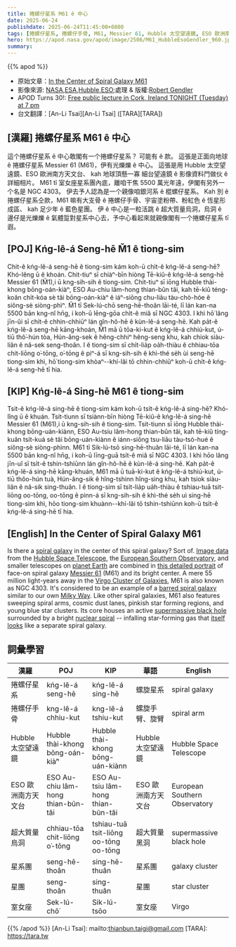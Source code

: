 ```yaml
---
title: 捲螺仔星系 M61 ê 中心
date: 2025-06-24
publishdate: 2025-06-24T11:45:00+0800
tags: [捲螺仔星系, 捲螺仔手骨, M61, Messier 61, Hubble 太空望遠鏡, ESO 歐洲南方天文台, 超大質量烏洞, 星系團, 星團, 室女座, NGC 4303]
hero: https://apod.nasa.gov/apod/image/2506/M61_HubbleEsoGendler_960.jpg
summary: 
---
```


{{% apod %}}

- 原始文章：[In the Center of Spiral Galaxy M61](https://apod.nasa.gov/apod/ap250624.html)
- 影像來源: [NASA][NASA],[ESA][ESA],[Hubble][Hubble],[ESO][ESO];處理 & 版權:[Robert Gendler][Robert_Gendler]
- APOD Turns 30!: [Free public lecture in Cork, Ireland TONIGHT (Tuesday) at 7 pm](https://corkastronomyclub.com/astronomy-picture-of-the-day-lecture/)
- 台文翻譯：[An-Li Tsai][An-Li Tsai] ([TARA][TARA])


## [漢羅] 捲螺仔星系 M61 ê 中心

這个捲螺仔星系 ê 中心敢閣有一个捲螺仔星系？
可能有 ê 款。
這張是正面向地球 ê 捲螺仔星系 Messier 61 (M61)，伊有光爍爍 ê 中心。
這張是用 Hubble 太空望遠鏡、ESO 歐洲南方天文台、 kah 地球頂懸一寡 細台望遠鏡 ê 影像資料鬥做伙 ê 詳細相片。
M61 tī 室女座星系團內底，離咱干焦 5500 萬光年遠，伊閣有另外一个名是 NGC 4303。
伊去予人認為是一个親像咱銀河系 ê 棍螺仔星系。
Kah 別 ê 捲螺仔星系仝款，M61 嘛有大支骨 ê 捲螺仔手骨、宇宙塗粉帶、粉紅色 ê 恆星形成區、 kah 足少年 ê 藍色星團。
伊 ê 中心是一粒活跳 ê 超大質量烏洞，烏洞 ê 邊仔是光爍爍 ê 氣體踅對星系中心去，予中心看起來就親像閣有一个捲螺仔星系 tī 遐。

<!--
## [中文] 螺旋星系 M61 的中心

這個螺旋星系的中心有螺旋星系嗎？
某種程度上是的。
這幅來自哈伯太空望遠鏡、歐洲南方天文台以及地球上其他小型望遠鏡的影像數據，共同構成了這張梅西耶 61 螺旋星係正面及其明亮中心的詳細影像。
M61 位於室女座星系團，距離我們僅 5500 萬光年，又名 NGC 4303。
它被認為是一個類似我們銀河系的棒旋星系。
與其他螺旋星系一樣，M61 也擁有寬闊的旋臂、宇宙塵埃帶、粉紅色的恆星形成區域以及年輕的藍色星團。
它的核心包含一個活躍的超大質量黑洞，周圍環繞著明亮的核螺旋——墜落的恆星形成氣體本身看起來像一個獨立的螺旋星系。
-->

## [POJ] Kńg-lê-á Seng-hē M̌1 ê tiong-sim

Chit-ê kńg-lê-á seng-hē ê tiong-sim kám koh-ū chi̍t-ê kńg-lê-á seng-hē?
Khó-lêng ū ê khoán.
Chit-tiuⁿ sī chiàⁿ-bīn hiòng Tē-kiû-ê kńg-lê-á seng-hē Messier 61 (M̌1),i ū kng-sih-sih ê tiong-sim.
Chit-tiuⁿ sī iōng Hubble thài-khong bōng-oán-kiàⁿ, ESO Au-chiu lâm-hong thian-bûn tâi, kah tē-kiû téng-koân chi̍t-kóa sè tâi bōng-oán-kiàⁿ ê iáⁿ-siōng chu-liāu tàu-chò-hóe ê siông-sè siòng-phìⁿ.
M̌1 tī Sek-lú-chō seng-hē-thoân lāi-té, lī lán kan-na 5500 bān kng-nî hn̄g, i koh-ū lēng-gōa chi̍t-ê miâ sī NGC 4303.
I khì hō͘ lâng jīn-ûi sī chi̍t-ê chhin-chhiūⁿ lán gîn-hô-hē ê kùn-lê-á seng-hē.
Kah pa̍t-ê kńg-lê-á seng-hē kāng-khoán, M̌1 mā ū tōa-ki-kut ê kńg-lê-á chhiú-kut, ú-tiū thô͘-hún tòa, Hún-âng-sek ê hêng-chhiⁿ hêng-seng khu, kah chiok siàu-liân ê nâ-sek seng-thoân.
I ê tiong-sim sī chi̍t-lia̍p oa̍h-thiàu ê chhiau-tōa chit-liōng o͘-tōng, o͘-tōng ê piⁿ-á sī kng-sih-sih ê khì-thé se̍h ùi seng-hē tiong-sim khì, hō͘ tiong-sim khòaⁿ--khí-lâi tō chhin-chhiūⁿ koh-ū chi̍t-ê kńg-lê-á seng-hē tī hia.

## [KIP] Kńg-lê-á Sing-hē M61 ê tiong-sim

Tsit-ê kńg-lê-á sing-hē ê tiong-sim kám koh-ū tsi̍t-ê kńg-lê-á sing-hē?
Khó-lîng ū ê khuán.
Tsit-tiunn sī tsiànn-bīn hiòng Tē-kiû-ê kńg-lê-á sing-hē Messier 61 (M61),i ū kng-sih-sih ê tiong-sim.
Tsit-tiunn sī iōng Hubble thài-khong bōng-uán-kiànn, ESO Au-tsiu lâm-hong thian-bûn tâi, kah tē-kiû tíng-kuân tsi̍t-kuá sè tâi bōng-uán-kiànn ê iánn-siōng tsu-liāu tàu-tsò-hué ê siông-sè siòng-phìnn.
M61 tī Sik-lú-tsō sing-hē-thuân lāi-té, lī lán kan-na 5500 bān kng-nî hn̄g, i koh-ū līng-guā tsi̍t-ê miâ sī NGC 4303.
I khì hōo lâng jīn-uî sī tsi̍t-ê tshin-tshiūnn lán gîn-hô-hē ê kùn-lê-á sing-hē.
Kah pa̍t-ê kńg-lê-á sing-hē kāng-khuán, M61 mā ū tuā-ki-kut ê kńg-lê-á tshiú-kut, ú-tiū thôo-hún tuà, Hún-âng-sik ê hîng-tshinn hîng-sing khu, kah tsiok siàu-liân ê nâ-sik sing-thuân.
I ê tiong-sim sī tsi̍t-lia̍p ua̍h-thiàu ê tshiau-tuā tsit-liōng oo-tōng, oo-tōng ê pinn-á sī kng-sih-sih ê khì-thé se̍h uì sing-hē tiong-sim khì, hōo tiong-sim khuànn--khí-lâi tō tshin-tshiūnn koh-ū tsi̍t-ê kńg-lê-á sing-hē tī hia.

## [English] In the Center of Spiral Galaxy M61

Is there a [spiral galaxy][spiral_galaxy] in the center of this spiral galaxy?
Sort of.
[Image data][Image_data] from the [Hubble Space Telescope][Hubble_Space_Telescope], the [European Southern Observatory][European_Southern_Observatory], and smaller telescopes on [planet Earth][planet_Earth] are combined in [this detailed portrait][this_detailed_portrait] of face-on spiral galaxy [Messier 61][Messier_61] (M61) and its bright center.
A mere 55 million light-years away in the [Virgo Cluster of Galaxies][Virgo_Cluster_of_Galaxies], M61 is also known as NGC 4303.
It's considered to be an example of a [barred spiral galaxy][barred_spiral_galaxy] similar to our own [Milky Way][Milky_Way].
Like other spiral galaxies, M61 also features sweeping spiral arms, cosmic dust lanes, pinkish star forming regions, and young blue star clusters.
Its core houses an active [supermassive black hole][supermassive_black_hole] surrounded by a bright [nuclear spiral][nuclear_spiral] -- infalling star-forming gas that [itself looks][itself_looks] like a separate spiral galaxy.

## 詞彙學習
|漢羅|POJ|KIP|華語|English|
|-|-|-|-|-|
| 捲螺仔星系 | kńg-lê-á seng-hē | kńg-lê-á sing-hē | 螺旋星系 | spiral galaxy |
| 捲螺仔手骨 | kng-lê-á chhiu-kut | kng-lê-á tshiu-kut | 螺旋手臂、旋臂 | spiral arm |
| Hubble 太空望遠鏡 | Hubble thài-khong bōng-oán-kiàⁿ | Hubble thài-khong bōng-uán-kiànn | Hubble 太空望遠鏡 | Hubble Space Telescope |
| ESO 歐洲南方天文台 | ESO Au-chiu lâm-hong thian-bûn-tâi | ESO Au-tsiu lâm-hong thian-bûn-tâi | ESO 歐洲南方天文台 | European Southern Observatory |
| 超大質量烏洞 | chhiau-tōa chit-liōng o͘-tōng | tshiau-tuā tsit-liōng oo-tōng oo-tōng | 超大質量黑洞 | supermassive black hole |
| 星系團 | seng-hē-thoân | sing-hē-thuân | 星系團 | galaxy cluster |
| 星團 | seng-thoân | sing-thuân | 星團 | star cluster |
| 室女座 | Sek-lú-chō͘ | Sik-lú-tsōo | 室女座 | Virgo |


{{% /apod %}}
[An-Li Tsai]: mailto:thianbun.taigi@gmail.com
[TARA]: https://tara.tw

[copyright]: https://apod.nasa.gov/apod/fap/lib/about_apod.html#srapply
[License3]: https://creativecommons.org/licenses/by-nc-nd/3.0/
[License2]:https://creativecommons.org/licenses/by-nc-nd/2.0/

[spiral_galaxy]:https://en.wikipedia.org/wiki/Spiral_galaxy
[Image_data]:https://esahubble.org/images/potw1324a/
[Hubble_Space_Telescope]:https://spaceplace.nasa.gov/hubble/
[European_Southern_Observatory]:https://www.eso.org/public/teles-instr/
[planet_Earth]:https://apod.nasa.gov/apod/ap220206.html
[this_detailed_portrait]:http://www.robgendlerastropics.com/M61-HST-ESO-New.html
[Messier_61]:https://en.wikipedia.org/wiki/Messier_61
[Virgo_Cluster_of_Galaxies]:https://apod.nasa.gov/apod/ap250417.html
[barred_spiral_galaxy]:https://apod.nasa.gov/apod/ap221016.html
[Milky_Way]:https://science.nasa.gov/resource/the-milky-way-galaxy/
[supermassive_black_hole]:https://apod.nasa.gov/apod/ap100529.html
[nuclear_spiral]:https://ui.adsabs.harvard.edu/abs/2000ApJ...528..677E/abstract
[itself_looks]:https://www.reddit.com/media?url=https%3A%2F%2Fexternal-preview.redd.it%2Fq8EUhIDfyVNyKn9ZMWx16fUV35w5G7N4cjXcSpePJXY.jpg%3Fwidth%3D320%26crop%3Dsmart%26auto%3Dwebp%26s%3D43247d01e96d9b6a471835d51173749e4dd5cb3c
[NASA]:https://www.nasa.gov
[ESA]:https://www.esa.int/
[Hubble]:https://science.nasa.gov/mission/hubble/overview/about-hubble/
[ESO]:https://www.eso.org/public/about-eso/
[Robert_Gendler]:http://www.robgendlerastropics.com/Biography2.html
